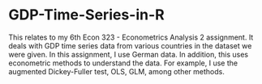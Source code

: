 # GDP-Time-Series-in-R
This relates to my 6th Econ 323 - Econometrics Analysis 2 assignment. It deals with GDP time series data from various countries in the dataset we were given. In this assignment, I use German data.
In addition, this uses econometric methods to understand the data. For example, I use the augmented Dickey-Fuller test, OLS, GLM, among other methods. 

